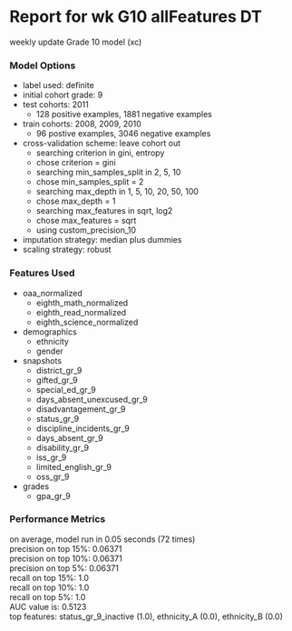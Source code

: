 # Report for wk G10 allFeatures DT
weekly update Grade 10 model (xc)

### Model Options
* label used: definite
* initial cohort grade: 9
* test cohorts: 2011
	 * 128 positive examples, 1881 negative examples
* train cohorts: 2008, 2009, 2010
	 * 96 postive examples, 3046 negative examples
* cross-validation scheme: leave cohort out
	 * searching criterion in gini, entropy
	 * chose criterion = gini
	 * searching min_samples_split in 2, 5, 10
	 * chose min_samples_split = 2
	 * searching max_depth in 1, 5, 10, 20, 50, 100
	 * chose max_depth = 1
	 * searching max_features in sqrt, log2
	 * chose max_features = sqrt
	 * using custom_precision_10
* imputation strategy: median plus dummies
* scaling strategy: robust

### Features Used
* oaa_normalized
	 * eighth_math_normalized
	 * eighth_read_normalized
	 * eighth_science_normalized
* demographics
	 * ethnicity
	 * gender
* snapshots
	 * district_gr_9
	 * gifted_gr_9
	 * special_ed_gr_9
	 * days_absent_unexcused_gr_9
	 * disadvantagement_gr_9
	 * status_gr_9
	 * discipline_incidents_gr_9
	 * days_absent_gr_9
	 * disability_gr_9
	 * iss_gr_9
	 * limited_english_gr_9
	 * oss_gr_9
* grades
	 * gpa_gr_9

### Performance Metrics
on average, model run in 0.05 seconds (72 times) <br/>precision on top 15%: 0.06371 <br/>precision on top 10%: 0.06371 <br/>precision on top 5%: 0.06371 <br/>recall on top 15%: 1.0 <br/>recall on top 10%: 1.0 <br/>recall on top 5%: 1.0 <br/>AUC value is: 0.5123 <br/>top features: status_gr_9_inactive (1.0), ethnicity_A (0.0), ethnicity_B (0.0)
